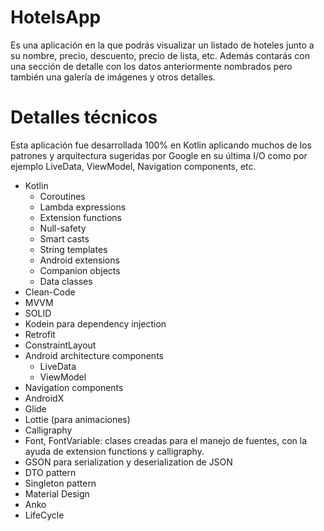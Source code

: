 # HotelsApp

Es una aplicación en la que podrás visualizar un listado de hoteles junto a su nombre, precio, descuento, precio de lista, etc.
Además contarás con una sección de detalle con los datos anteriormente nombrados pero también una galería de imágenes y otros detalles.

# Detalles técnicos

Esta aplicación fue desarrollada 100% en Kotlin aplicando muchos de los patrones y arquitectura sugeridas por Google en su última I/O como por ejemplo LiveData, ViewModel, Navigation components, etc.
- Kotlin
  - Coroutines
  - Lambda expressions
  - Extension functions
  - Null-safety
  - Smart casts
  - String templates
  - Android extensions
  - Companion objects
  - Data classes
- Clean-Code
- MVVM
- SOLID
- Kodein para dependency injection
- Retrofit
- ConstraintLayout
- Android architecture components
  - LiveData
  - ViewModel
- Navigation components
- AndroidX
- Glide
- Lottie (para animaciones)
- Calligraphy
- Font, FontVariable: clases creadas para el manejo de fuentes, con la ayuda de extension functions y calligraphy.
- GSON para serialization y deserialization de JSON
- DTO pattern
- Singleton pattern
- Material Design
- Anko
- LifeCycle

